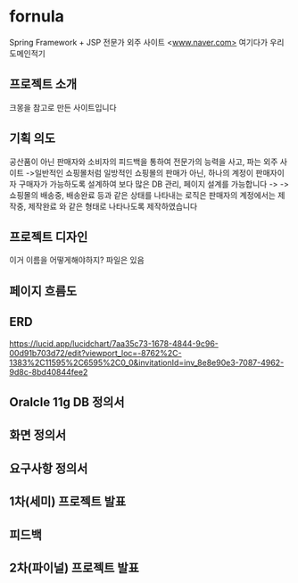 # fornula
Spring Framework + JSP 전문가 외주 사이트
<www.naver.com> 여기다가 우리 도메인적기

## 프로젝트 소개
크몽을 참고로 만든 사이트입니다 


기획 의도
- 
공산품이 아닌 판매자와 소비자의 피드백을 통하여 전문가의 능력을 사고, 파는 외주 사이트
->일반적인 쇼핑몰처럼 일방적인 쇼핑몰의 판매가 아닌, 하나의 계정이 판매자이자 구매자가 가능하도록 설계하여 보다 많은 DB 관리, 페이지 설계를 가능합니다
-> ->쇼핑몰의 배송중, 배송완료 등과 같은 상태를 나타내는 로직은 판매자의 계정에서는 제작중, 제작완료 와 같은 형태로 나타나도록 제작하였습니다


프로젝트 디자인
-
이거 이름을 어떻게해야하지? 파일은 있음 

페이지 흐름도
- 


ERD 
- 
https://lucid.app/lucidchart/7aa35c73-1678-4844-9c96-00d91b703d72/edit?viewport_loc=-8762%2C-1383%2C11595%2C6595%2C0_0&invitationId=inv_8e8e90e3-7087-4962-9d8c-8bd40844fee2

Oralcle 11g DB 정의서
- 

화면 정의서
- 

요구사항 정의서
- 

1차(세미) 프로젝트 발표
- 

피드백
- 

2차(파이널) 프로젝트 발표
- 
